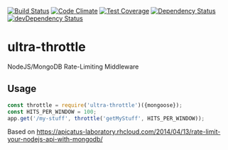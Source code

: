 [![Build Status](https://travis-ci.org/atsid/middleware-throttle.svg)](https://travis-ci.org/atsid/middleware-throttle)
[![Code Climate](https://codeclimate.com/github/atsid/middleware-throttle/badges/gpa.svg)](https://codeclimate.com/github/atsid/middleware-throttle)
[![Test Coverage](https://codeclimate.com/github/atsid/middleware-throttle/badges/coverage.svg)](https://codeclimate.com/github/atsid/middleware-throttle/coverage)
[![Dependency Status](https://david-dm.org/atsid/middleware-throttle.svg)](https://david-dm.org/atsid/middleware-throttle)
[![devDependency Status](https://david-dm.org/atsid/middleware-throttle/dev-status.svg)](https://david-dm.org/atsid/middleware-throttle#info=devDependencies)

# ultra-throttle

NodeJS/MongoDB Rate-Limiting Middleware

## Usage
```js
const throttle = require('ultra-throttle')({mongoose});
const HITS_PER_WINDOW = 100;
app.get('/my-stuff', throttle('getMyStuff', HITS_PER_WINDOW));
```

Based on https://apicatus-laboratory.rhcloud.com/2014/04/13/rate-limit-your-nodejs-api-with-mongodb/
